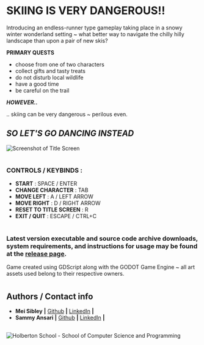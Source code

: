 # SKIING IS VERY DANGEROUS!!
  Introducing an endless-runner type gameplay taking place in a snowy winter wonderland setting ~ what better way to navigate the chilly hilly landscape than upon a pair of new skis?  
    
  **PRIMARY QUESTS**  
  *  choose from one of two characters
  *  collect gifts and tasty treats
  *  do not disturb local wildlife
  *  have a good time
  *  be careful on the trail
    
  ***HOWEVER..***  
    
  .. skiing can be very dangerous ~ perilous even.  
        
  ## *SO LET'S GO DANCING INSTEAD*
    
  ![Screenshot of Title Screen](https://cdn.discordapp.com/attachments/985802291548405781/1186875222880702464/Screenshot_20231219_213417.png?ex=6594d6b0&is=658261b0&hm=0d3d0cfd92241ff40245cce9a95debf3aca589521225eadbac2f0895d35bee32&)  
  #    
  ### CONTROLS / KEYBINDS :
  - **START** : SPACE / ENTER
  - **CHANGE CHARACTER** : TAB
  - **MOVE LEFT** : A / LEFT ARROW
  - **MOVE RIGHT** : D / RIGHT ARROW
  - **RESET TO TITLE SCREEN** : R
  - **EXIT / QUIT** : ESCAPE / CTRL+C
#
### Latest version executable and source code archive downloads, system requirements, and instructions for usage may be found at the [release page](https://github.com/O-01/skiing-is-dangerous/releases/tag/v0.0.1-mvp).
Game created using GDScript along with the GODOT Game Engine ~ all art assets used belong to their respective owners.
#
## Authors / Contact info
* **Mei Sibley** **|** [Github](https://github.com/meisibley) **|** [LinkedIn](https://www.linkedin.com/in/mei-sibley-147639277) **|**
* **Sammy Ansari** **|** [Github](https://github.com/O-01) **|** [LinkedIn](https://linkedin.com/in/sam-ansari-579553287) **|**
##
![Holberton School - School of Computer Science and Programming](https://uploads-ssl.webflow.com/6105315644a26f77912a1ada/63eea844ae4e3022154e2878_Holberton.png)
##
